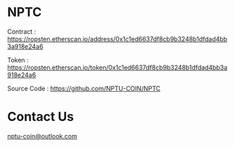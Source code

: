# NPTC

Contract : https://ropsten.etherscan.io/address/0x1c1ed6637df8cb9b3248b1dfdad4bb3a918e24a6

Token : https://ropsten.etherscan.io/token/0x1c1ed6637df8cb9b3248b1dfdad4bb3a918e24a6

Source Code : https://github.com/NPTU-COIN/NPTC

# Contact Us

nptu-coin@outlook.com
